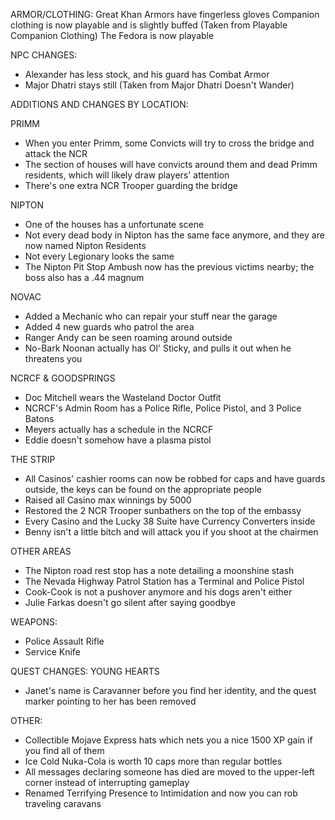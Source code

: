 ARMOR/CLOTHING:
Great Khan Armors have fingerless gloves
Companion clothing is now playable and is slightly buffed (Taken from Playable Companion Clothing﻿)
The Fedora is now playable

NPC CHANGES:
- Alexander has less stock, and his guard has Combat Armor
- Major Dhatri stays still (Taken from Major Dhatri Doesn't Wander﻿)

ADDITIONS AND CHANGES BY LOCATION:
 
 PRIMM
 - When you enter Primm, some Convicts will try to cross the bridge and attack the NCR
 - The section of houses will have convicts around them and dead Primm residents, which will likely draw players' attention
 - There's one extra NCR Trooper guarding the bridge

 NIPTON
 - One of the houses has a unfortunate scene
 - Not every dead body in Nipton has the same face anymore, and they are now named Nipton Residents
 - Not every Legionary looks the same
 - The Nipton Pit Stop Ambush now has the previous victims nearby; the boss also has a .44 magnum

 NOVAC
 - Added a Mechanic who can repair your stuff near the garage
 - Added 4 new guards who patrol the area
 - Ranger Andy can be seen roaming around outside
 - No-Bark Noonan actually has Ol' Sticky, and pulls it out when he threatens you

 NCRCF & GOODSPRINGS
 - Doc Mitchell wears the Wasteland Doctor Outfit
 - NCRCF's Admin Room has a Police Rifle, Police Pistol, and 3 Police Batons
 - Meyers actually has a schedule in the NCRCF
 - Eddie doesn't somehow have a plasma pistol

 THE STRIP
 - All Casinos' cashier rooms can now be robbed for caps and have guards outside, the keys can be found on the appropriate people
 - Raised all Casino max winnings by 5000
 - Restored the 2 NCR Trooper sunbathers on the top of the embassy
 - Every Casino and the Lucky 38 Suite have Currency Converters inside
 - Benny isn't a little bitch and will attack you if you shoot at the chairmen

 OTHER AREAS
 - The Nipton road rest stop has a note detailing a moonshine stash
 - The Nevada Highway Patrol Station has a Terminal and Police Pistol
 - Cook-Cook is not a pushover anymore and his dogs aren't either
 - Julie Farkas doesn't go silent after saying goodbye

WEAPONS:
 - Police Assault Rifle
 - Service Knife

QUEST CHANGES:
 YOUNG HEARTS
  - Janet's name is Caravanner before you find her identity, and the quest marker pointing to her has been removed

OTHER:
- Collectible Mojave Express hats which nets you a nice 1500 XP gain if you find all of them
- Ice Cold Nuka-Cola is worth 10 caps more than regular bottles
- All messages declaring someone has died are moved to the upper-left corner instead of interrupting gameplay
- Renamed Terrifying Presence to Intimidation and now you can rob traveling caravans
